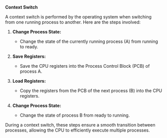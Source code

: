 **Context Switch**

A context switch is performed by the operating system when switching from one running process to another. Here are the steps involved:

1. **Change Process State:**
    
    - Change the state of the currently running process (A) from running to ready.
        
2. **Save Registers:**
    
    - Save the CPU registers into the Process Control Block (PCB) of process A.
        
3. **Load Registers:**
    
    - Copy the registers from the PCB of the next process (B) into the CPU registers.
        
4. **Change Process State:**
    
    - Change the state of process B from ready to running.
        

During a context switch, these steps ensure a smooth transition between processes, allowing the CPU to efficiently execute multiple processes.